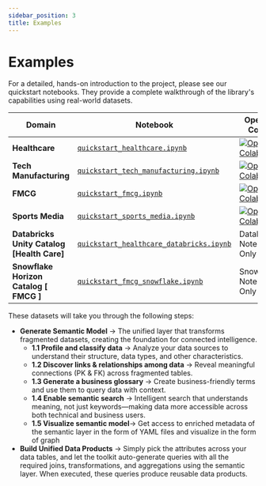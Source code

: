 ```yaml
---
sidebar_position: 3
title: Examples
---
```


# Examples

For a detailed, hands-on introduction to the project, please see our quickstart notebooks. They provide a complete walkthrough of the library's capabilities using real-world datasets.

| Domain                  | Notebook                                                                                                             | Open in Colab                                                                                                                                                           |
| ----------------------- | -------------------------------------------------------------------------------------------------------------------- | ----------------------------------------------------------------------------------------------------------------------------------------------------------------------- |
| **Healthcare**          | [`quickstart_healthcare.ipynb`](https://github.com/Intugle/data-tools/blob/main/notebooks/quickstart_healthcare.ipynb) | [![Open In Colab](https://colab.research.google.com/assets/colab-badge.svg)](https://colab.research.google.com/github/Intugle/data-tools/blob/main/notebooks/quickstart_healthcare.ipynb) |
| **Tech Manufacturing**  | [`quickstart_tech_manufacturing.ipynb`](https://github.com/Intugle/data-tools/blob/main/notebooks/quickstart_tech_manufacturing.ipynb) | [![Open In Colab](https://colab.research.google.com/assets/colab-badge.svg)](https://colab.research.google.com/github/Intugle/data-tools/blob/main/notebooks/quickstart_tech_manufacturing.ipynb) |
| **FMCG**                | [`quickstart_fmcg.ipynb`](https://github.com/Intugle/data-tools/blob/main/notebooks/quickstart_fmcg.ipynb)             | [![Open In Colab](https://colab.research.google.com/assets/colab-badge.svg)](https://colab.research.google.com/github/Intugle/data-tools/blob/main/notebooks/quickstart_fmcg.ipynb)             |
| **Sports Media**        | [`quickstart_sports_media.ipynb`](https://github.com/Intugle/data-tools/blob/main/notebooks/quickstart_sports_media.ipynb) | [![Open In Colab](https://colab.research.google.com/assets/colab-badge.svg)](https://colab.research.google.com/github/Intugle/data-tools/blob/main/notebooks/quickstart_sports_media.ipynb) |
| **Databricks Unity Catalog [Health Care]** | [`quickstart_healthcare_databricks.ipynb`](https://github.com/Intugle/data-tools/blob/main/notebooks/quickstart_healthcare_databricks.ipynb) | Databricks Notebook Only |
| **Snowflake Horizon Catalog [ FMCG ]** | [`quickstart_fmcg_snowflake.ipynb`](https://github.com/Intugle/data-tools/blob/main/notebooks/quickstart_fmcg_snowflake.ipynb) | Snowflake Notebook Only |

These datasets will take you through the following steps:

*   **Generate Semantic Model** → The unified layer that transforms fragmented datasets, creating the foundation for connected intelligence.
    *   **1.1 Profile and classify data** → Analyze your data sources to understand their structure, data types, and other characteristics.
    *   **1.2 Discover links & relationships among data** → Reveal meaningful connections (PK & FK) across fragmented tables.
    *   **1.3 Generate a business glossary** → Create business-friendly terms and use them to query data with context.
    *   **1.4 Enable semantic search** → Intelligent search that understands meaning, not just keywords—making data more accessible across both technical and business users.
    *   **1.5 Visualize semantic model**→ Get access to enriched metadata of the semantic layer in the form of YAML files and visualize in the form of graph
*   **Build Unified Data Products** → Simply pick the attributes across your data tables, and let the toolkit auto-generate queries with all the required joins, transformations, and aggregations using the semantic layer. When executed, these queries produce reusable data products.
